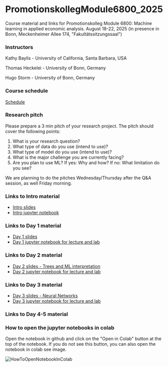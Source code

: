 # PromotionskollegModule6800_2025
Course material and links for Promotionskolleg Module 6800: Machine learning in applied economic analysis.
August 18-22, 2025 (in presence in Bonn, Meckenheimer Allee 174, "Fakultätssitzungssaal")

### Instructors 

Kathy Baylis - University of California, Santa Barbara, USA

Thomas Heckelei - University of Bonn, Germany

Hugo Storm - University of Bonn, Germany


### Course schedule
[Schedule](https://github.com/agpo-ilr-uni-bonn/PromotionskollegModule6800_2025/blob/master/ML_6800_schedule_2025.pdf)


### Research pitch 
Please prepare a 3 min pitch of your research project. The pitch should cover the following points:
1) What is your research question?
2) What type of data do you use (intend to use)?
3) What type of model do you use (intend to use)?
4) What is the major challenge you are currently facing?
5) Are you plan to use ML? If yes: Why and how? If no: What limitation do you see?

We are planning to do the pitches Wednesday/Thursday after the Q&A session, as well Friday morning. 

### Links to Intro material

- [Intro slides](https://docs.google.com/presentation/d/1AAfeRO44KurldhYrKkcN3pUOgVP19ORHRtMfPe6-kkE/edit?usp=sharing)
- [Intro jupyter notebook](https://github.com/agpo-ilr-uni-bonn/PromotionskollegModule6800_2025/blob/master/labIntro.ipynb)

### Links to Day 1 material 

- [Day 1 slides](https://docs.google.com/presentation/d/1LmREp55phxkmmPoyn9eLi4SU4r0oionvnG9Qux62O5w/edit?usp=sharing)
- [Day 1 jupyter notebook for lecture and lab](https://github.com/agpo-ilr-uni-bonn/PromotionskollegModule6800_2025/blob/master/6800_Day1.ipynb)


### Links to Day 2 material 
- [Day 2 slides - Trees and ML interpretation](https://docs.google.com/presentation/d/1mQfIKw-dDVJ3Bts7cque9fPouOL-Ecog921HsTMGteA/edit?usp=sharing)
- [Day 2 jupyter notebook for lecture and lab](https://github.com/agpo-ilr-uni-bonn/PromotionskollegModule6800_2025/blob/master/6800_Day2.ipynb)


### Links to Day 3 material 
- [Day 3 slides - Neural Networks](https://docs.google.com/presentation/d/1WqdZSeG5lDeY_E4yFJ_KxrWQMmzvRZj_YXZWlf5y8iw/edit?usp=sharing)
- [Day 3 jupyter notebook for lecture and lab](https://github.com/agpo-ilr-uni-bonn/PromotionskollegModule6800_2025/blob/master/6800_Day3.ipynb)


### Links to Day 4-5 material 
<!-- - [Day 4-5 slides - ML and causal analysis](https://docs.google.com/presentation/d/1GA3VP-r-6dnZdrAVwkV_FpWlCpbjf2SI4j9VCJoNVE0/edit?usp=sharing)
- [Day 4-5 jupyter notebook for lecture and lab](https://github.com/agpo-ilr-uni-bonn/PromotionskollegModule6800_2025/blob/master/6800_Day4_5.ipynb) -->

<!--
-[Example notebook of Lasso Double selection](https://github.com/agpo-ilr-uni-bonn/PromotionskollegModule6800_2025/blob/master/Example_LassoDoubleSelection.ipynb)
-->

### How to open the jupyter notebooks in colab
Open the notebook in github and click on the "Open in Colab" button at the top of the notebook. If you do not see this button, you can also open the notebook in colab see image.

![HowToOpenNotebookInColab](How%20to%20open%20Notebook%20in%20Colab.png "Title")
